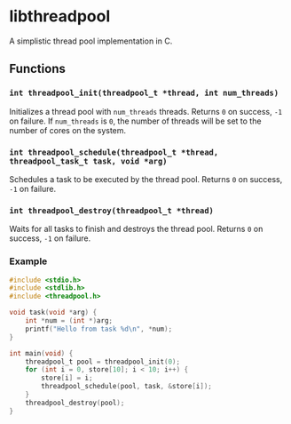 # libthreadpool

A simplistic thread pool implementation in C.

## Functions

### `int threadpool_init(threadpool_t *thread, int num_threads)`

Initializes a thread pool with `num_threads` threads. Returns `0` on success,
`-1` on failure. If `num_threads` is `0`, the number of threads will be set to
the number of cores on the system.

### `int threadpool_schedule(threadpool_t *thread, threadpool_task_t task, void *arg)`

Schedules a task to be executed by the thread pool. Returns `0` on success,
`-1` on failure.

### `int threadpool_destroy(threadpool_t *thread)`

Waits for all tasks to finish and destroys the thread pool. Returns `0` on
success, `-1` on failure.

### Example

```c
#include <stdio.h>
#include <stdlib.h>
#include <threadpool.h>

void task(void *arg) {
	int *num = (int *)arg;
	printf("Hello from task %d\n", *num);
}

int main(void) {
	threadpool_t pool = threadpool_init(0);
	for (int i = 0, store[10]; i < 10; i++) {
		store[i] = i;
		threadpool_schedule(pool, task, &store[i]);
	}
	threadpool_destroy(pool);
}
```
